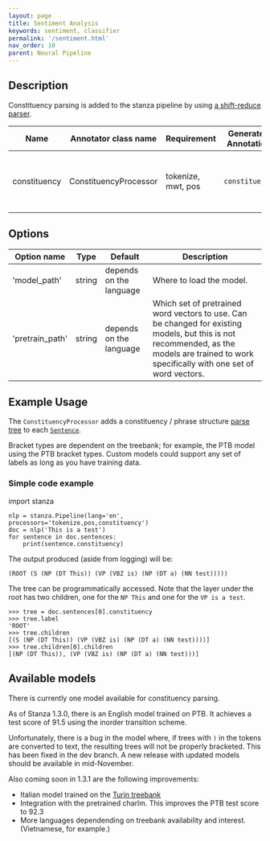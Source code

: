 ```yaml
---
layout: page
title: Sentiment Analysis
keywords: sentiment, classifier
permalink: '/sentiment.html'
nav_order: 10
parent: Neural Pipeline
---
```


## Description

Constituency parsing is added to the stanza pipeline by using [a shift-reduce parser](https://aclanthology.org/Q17-1029/).

| Name | Annotator class name | Requirement | Generated Annotation | Description |
| --- | --- | --- | --- | --- |
| constituency | ConstituencyProcessor | tokenize, mwt, pos | `constituency` | Adds the `constituency` annotation to each [`Sentence`](data_objects.md#sentence) in the `Document` |

## Options

| Option name | Type | Default | Description |
| --- | --- | --- | --- |
| 'model_path' | string | depends on the language | Where to load the model. |
| 'pretrain_path' | string | depends on the language | Which set of pretrained word vectors to use. Can be changed for existing models, but this is not recommended, as the models are trained to work specifically with one set of word vectors. |

## Example Usage

The `ConstituencyProcessor` adds a constituency / phrase structure
[parse tree](data_objects.md#parsetree) to each [`Sentence`](data_objects.md#sentence).

Bracket types are dependent on the treebank; for example, the PTB
model using the PTB bracket types.  Custom models could support any
set of labels as long as you have training data.

### Simple code example

import stanza

```
nlp = stanza.Pipeline(lang='en', processors='tokenize,pos,constituency')
doc = nlp('This is a test')
for sentence in doc.sentences:
    print(sentence.constituency)
```

The output produced (aside from logging) will be:

```
(ROOT (S (NP (DT This)) (VP (VBZ is) (NP (DT a) (NN test)))))
```

The tree can be programmatically accessed.  Note that the layer under the root has two children, one for the `NP This` and one for the `VP is a test`.

```
>>> tree = doc.sentences[0].constituency
>>> tree.label
'ROOT'
>>> tree.children
[(S (NP (DT This)) (VP (VBZ is) (NP (DT a) (NN test))))]
>>> tree.children[0].children
[(NP (DT This)), (VP (VBZ is) (NP (DT a) (NN test)))]
```


## Available models

There is currently one model available for constituency parsing.

As of Stanza 1.3.0, there is an English model trained on PTB.  It achieves a test score of 91.5 using the inorder transition scheme.

Unfortunately, there is a bug in the model where, if trees with `)` in
the tokens are converted to text, the resulting trees will not be
properly bracketed.  This has been fixed in the dev branch.  A new
release with updated models should be available in mid-November.

Also coming soon in 1.3.1 are the following improvements:

- Italian model trained on the [Turin treebank](http://www.di.unito.it/~tutreeb/treebanks.html)
- Integration with the pretrained charlm.  This improves the PTB test score to 92.3
- More languages dependending on treebank availability and interest.  (Vietnamese, for example.)


